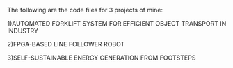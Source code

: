 The following are the code files for 3 projects of mine:

1)AUTOMATED FORKLIFT SYSTEM FOR EFFICIENT
OBJECT TRANSPORT IN INDUSTRY

2)FPGA-BASED LINE FOLLOWER ROBOT

3)SELF-SUSTAINABLE ENERGY GENERATION FROM
FOOTSTEPS
